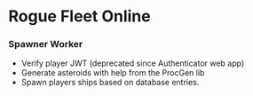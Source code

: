 # Rogue Fleet Online
### Spawner Worker
- Verify player JWT (deprecated since Authenticator web app)
- Generate asteroids with help from the ProcGen lib
- Spawn players ships based on database entries.
